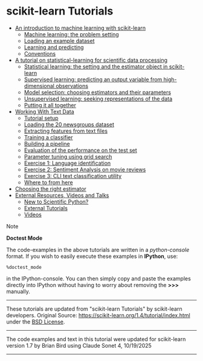 # scikit-learn Tutorials

- [An introduction to machine learning with scikit-learn](AnIntroductionToMachineLearningWithScikitLearn.md)
  - [Machine learning: the problem setting](AnIntroductionToMachineLearningWithScikitLearn.md#machine-learning-the-problem-setting)
  - [Loading an example dataset](AnIntroductionToMachineLearningWithScikitLearn.md#loading-an-example-dataset)
  - [Learning and predicting](AnIntroductionToMachineLearningWithScikitLearn.md#learning-and-predicting)
  - [Conventions](AnIntroductionToMachineLearningWithScikitLearn.md#conventions)
- [A tutorial on statistical-learning for scientific data processing](ATutorialOnStatisticalLearningForScientificDataProcessing.md)
  - [Statistical learning: the setting and the estimator object in scikit-learn](StatisticalLearningTheSettingAndTheEstimatorObjectInScikitLearn.md)
  - [Supervised learning: predicting an output variable from high-dimensional observations](SupervisedLearningPredictingAnOutputVariableFromHighDimensionalObservations.md)
  - [Model selection: choosing estimators and their parameters](ModelSelectionChoosingEstimatorsAndTheirParameters.md)
  - [Unsupervised learning: seeking representations of the data](UnsupervisedLearningSeekingRepresentationsOfTheData.md)
  - [Putting it all together](PuttingItAllTogether.md)
- [Working With Text Data](WorkingWithTextData.md)
  - [Tutorial setup](WorkingWithTextData.md#tutorial-setup)
  - [Loading the 20 newsgroups dataset](WorkingWithTextData.md#loading-the-20-newsgroups-dataset)
  - [Extracting features from text files](WorkingWithTextData.md#extracting-features-from-text-files)
  - [Training a classifier](WorkingWithTextData.md#training-a-classifier)
  - [Building a pipeline](WorkingWithTextData.md#building-a-pipeline)
  - [Evaluation of the performance on the test set](WorkingWithTextData.md#evaluation-of-the-performance-on-the-test-set)
  - [Parameter tuning using grid search](WorkingWithTextData.md#parameter-tuning-using-grid-search)
  - [Exercise 1: Language identification](WorkingWithTextData.md#exercise-1-language-identification)
  - [Exercise 2: Sentiment Analysis on movie reviews](WorkingWithTextData.md#exercise-2-sentiment-analysis-on-movie-reviews)
  - [Exercise 3: CLI text classification utility](WorkingWithTextData.md#exercise-3-cli-text-classification-utility)
  - [Where to from here](WorkingWithTextData.md#where-to-from-here)
- [Choosing the right estimator](ChoosingTheRightEstimatorScikitLearn142Documentation.html)
- [External Resources, Videos and Talks](https://scikit-learn.org/1.7/presentations.html)
  - [New to Scientific Python?](https://scikit-learn.org/1.7/presentations.html#new-to-scientific-python)
  - [External Tutorials](https://scikit-learn.org/1.7/presentations.html#external-tutorials)
  - [Videos](https://scikit-learn.org/1.7/presentations.html#videos)

Note

**Doctest Mode**

The code-examples in the above tutorials are written in a *python-console* format. If you wish to easily execute these examples in **IPython**, use:

```
%doctest_mode
```

in the IPython-console. You can then simply copy and paste the examples directly into IPython without having to worry about removing the **>>>** manually.



---

These tutorials are updated from "scikit-learn Tutorials" by scikit-learn developers. Original Source: https://scikit-learn.org/1.4/tutorial/index.html under the [BSD License](https://opensource.org/license/BSD-3-clause).  

---

The code examples and text in this tutorial were updated for scikit-learn version 1.7 by Brian Bird using Claude Sonet 4, 10/19/2025

---

